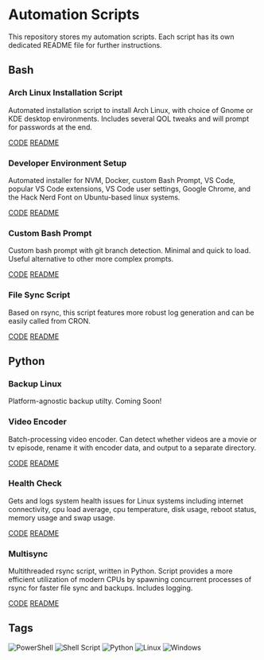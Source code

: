 # Automation Scripts

This repository stores my automation scripts. Each script has its own dedicated README file for further instructions.

## Bash

### Arch Linux Installation Script

Automated installation script to install Arch Linux, with choice of Gnome or KDE desktop environments. Includes several QOL tweaks and will prompt for passwords at the end.

[CODE](https://raw.githubusercontent.com/merogersdev/automation/main/bash/arch_install/arch_install.sh)
[README](https://github.com/merogersdev/automation/blob/main/bash/arch_install/README.md)

### Developer Environment Setup

Automated installer for NVM, Docker, custom Bash Prompt, VS Code, popular VS Code extensions, VS Code user settings, Google Chrome, and the Hack Nerd Font on Ubuntu-based linux systems.

[CODE](https://raw.githubusercontent.com/merogersdev/automation/main/bash/dev_setup/dev_setup.sh)
[README](https://github.com/merogersdev/automation/blob/main/bash/dev_setup/dev_setup.md)

### Custom Bash Prompt

Custom bash prompt with git branch detection. Minimal and quick to load. Useful alternative to other more complex prompts.

[CODE](https://raw.githubusercontent.com/merogersdev/automation/main/bash/prompt/prompt.sh)
[README](https://github.com/merogersdev/automation/blob/main/bash/prompt/prompt.md)

### File Sync Script

Based on rsync, this script features more robust log generation and can be easily called from CRON.

[CODE](https://raw.githubusercontent.com/merogersdev/automation/main/bash/sync/sync.sh)
[README](https://github.com/merogersdev/automation/blob/main/bash/sync/sync.md)

## Python

### Backup Linux

Platform-agnostic backup utilty. Coming Soon!

### Video Encoder

Batch-processing video encoder. Can detect whether videos are a movie or tv episode, rename it with encoder data, and output to a separate directory.

[CODE](https://raw.githubusercontent.com/merogersdev/automation/main/python/encoder/encoder.py)
[README](https://github.com/merogersdev/automation/blob/main/python/encoder/README.md)

### Health Check

Gets and logs system health issues for Linux systems including internet connectivity, cpu load average, cpu temperature, disk usage, reboot status, memory usage and swap usage.

[CODE](https://raw.githubusercontent.com/merogersdev/automation/main/python/healthcheck/healthcheck.py)
[README](https://github.com/merogersdev/automation/blob/main/python/healthcheck/README.md)

### Multisync

Multithreaded rsync script, written in Python. Script provides a more efficient utilization of modern CPUs by spawning concurrent processes of rsync for faster file sync and backups. Includes logging.

[CODE](https://raw.githubusercontent.com/merogersdev/automation/main/python/multisync/multisync.py)
[README](https://github.com/merogersdev/automation/blob/main/python/multisync/README.md)

## Tags

![PowerShell](https://img.shields.io/badge/PowerShell-%235391FE.svg?style=for-the-badge&logo=powershell&logoColor=white)
![Shell Script](https://img.shields.io/badge/shell_script-%23121011.svg?style=for-the-badge&logo=gnu-bash&logoColor=white)
![Python](https://img.shields.io/badge/python-3670A0?style=for-the-badge&logo=python&logoColor=ffdd54)
![Linux](https://img.shields.io/badge/Linux-FCC624?style=for-the-badge&logo=linux&logoColor=black)
![Windows](https://img.shields.io/badge/Windows-0078D6?style=for-the-badge&logo=windows&logoColor=white)
